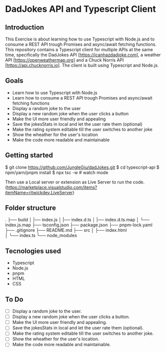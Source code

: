 # DadJokes API and Typescript Client

## Introduction
This Exercise is about learning how to use Typescript with Node.js and to consume a REST API trough Promises and async/await fetching functions.
This repository contains a Typescript client for multiple APIs at the same time, specifically the DadJokes API [https://icanhazdadjoke.com], a weather API [https://openweathermap.org] and a Chuck Norris API [https://api.chucknorris.io]. The client is built using Typescript and Node.js. 

## Goals

- Learn how to use Typescript with Node.js
- Learn how to consume a REST API trough Promises and async/await fetching functions
- Display a random joke to the user
- Display a new random joke when the user clicks a button
- Make the UI more user friendly and appealing
- Save the jokesStats in local and let the user rate them (optional)
- Make the rating system editable till the user switches to another joke
- Show the wheather for the user's location
- Make the code more readable and maintainable

## Getting started
$ git clone https://github.com/JungleGiu/dadJokes.git
$ cd typescript-api
$ npm/yarn/pnpm install
$ npx tsc -w  # watch mode

Then use a Local server or extension as Live Server to run the code. (https://marketplace.visualstudio.com/items?itemName=ritwickdey.LiveServer)

## Folder structure
.
├── build
│   |── index.js
│   |── index.d.ts
│   |── index.d.ts.map
│   └── index.js.map
├── tsconfig.json
├── package.json
├── pnpm-lock.yaml
├── .gitignore
├── README.md
├── src
│   ├── index.html   
│   └── index.ts
└── node_modules

## Tecnologies used
- Typescript
- Node.js
- pnpm
- HTML
- CSS

## To Do
- [ ] Display a random joke to the user.
- [ ] Display a new random joke when the user clicks a button.
- [ ] Make the UI more user friendly and appealing.
- [ ] Save the jokesStats in local and let the user rate them (optional).
- [ ] Make the rating system editable till the user switches to another joke.
- [ ] Show the wheather for the user's location.
- [ ] Make the code more readable and maintainable.
